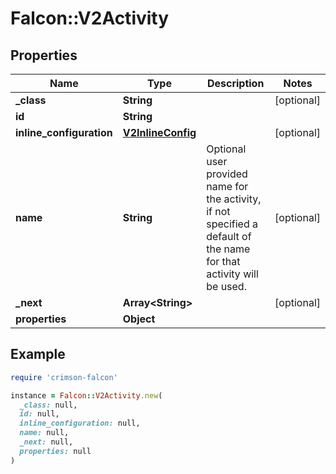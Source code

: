 # Falcon::V2Activity

## Properties

| Name | Type | Description | Notes |
| ---- | ---- | ----------- | ----- |
| **_class** | **String** |  | [optional] |
| **id** | **String** |  |  |
| **inline_configuration** | [**V2InlineConfig**](V2InlineConfig.md) |  | [optional] |
| **name** | **String** | Optional user provided name for the activity, if not specified a default of the name for that activity will be used. | [optional] |
| **_next** | **Array&lt;String&gt;** |  | [optional] |
| **properties** | **Object** |  |  |

## Example

```ruby
require 'crimson-falcon'

instance = Falcon::V2Activity.new(
  _class: null,
  id: null,
  inline_configuration: null,
  name: null,
  _next: null,
  properties: null
)
```

